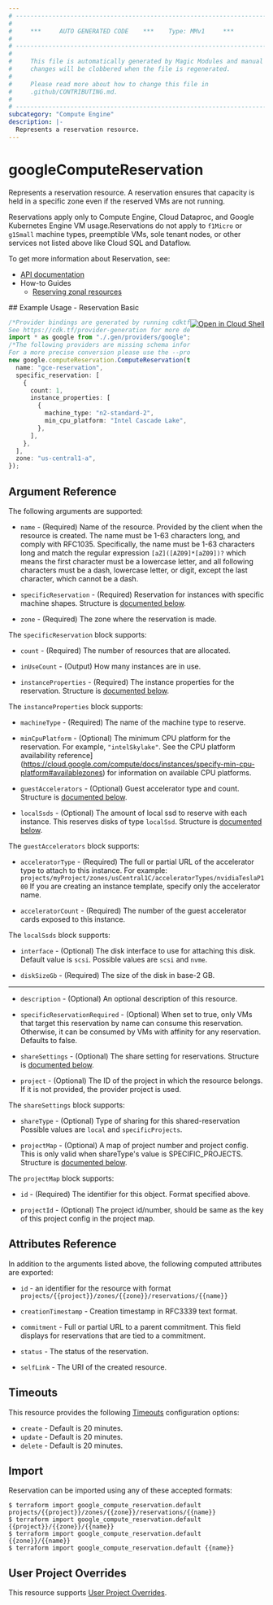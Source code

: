 ```yaml
---
# ----------------------------------------------------------------------------
#
#     ***     AUTO GENERATED CODE    ***    Type: MMv1     ***
#
# ----------------------------------------------------------------------------
#
#     This file is automatically generated by Magic Modules and manual
#     changes will be clobbered when the file is regenerated.
#
#     Please read more about how to change this file in
#     .github/CONTRIBUTING.md.
#
# ----------------------------------------------------------------------------
subcategory: "Compute Engine"
description: |-
  Represents a reservation resource.
---
```


# googleComputeReservation

Represents a reservation resource. A reservation ensures that capacity is
held in a specific zone even if the reserved VMs are not running.

Reservations apply only to Compute Engine, Cloud Dataproc, and Google
Kubernetes Engine VM usage.Reservations do not apply to `f1Micro` or
`g1Small` machine types, preemptible VMs, sole tenant nodes, or other
services not listed above
like Cloud SQL and Dataflow.

To get more information about Reservation, see:

* [API documentation](https://cloud.google.com/compute/docs/reference/rest/v1/reservations)
* How-to Guides
  * [Reserving zonal resources](https://cloud.google.com/compute/docs/instances/reserving-zonal-resources)

<div class = "oics-button" style="float: right; margin: 0 0 -15px">
  <a href="https://console.cloud.google.com/cloudshell/open?cloudshell_git_repo=https%3A%2F%2Fgithub.com%2Fterraform-google-modules%2Fdocs-examples.git&cloudshell_working_dir=reservation_basic&cloudshell_image=gcr.io%2Fgraphite-cloud-shell-images%2Fterraform%3Alatest&open_in_editor=main.tf&cloudshell_print=.%2Fmotd&cloudshell_tutorial=.%2Ftutorial.md" target="_blank">
    <img alt="Open in Cloud Shell" src="//gstatic.com/cloudssh/images/open-btn.svg" style="max-height: 44px; margin: 32px auto; max-width: 100%;">
  </a>
</div>
## Example Usage - Reservation Basic

```typescript
/*Provider bindings are generated by running cdktf get.
See https://cdk.tf/provider-generation for more details.*/
import * as google from "./.gen/providers/google";
/*The following providers are missing schema information and might need manual adjustments to synthesize correctly: google.
For a more precise conversion please use the --provider flag in convert.*/
new google.computeReservation.ComputeReservation(this, "gce_reservation", {
  name: "gce-reservation",
  specific_reservation: [
    {
      count: 1,
      instance_properties: [
        {
          machine_type: "n2-standard-2",
          min_cpu_platform: "Intel Cascade Lake",
        },
      ],
    },
  ],
  zone: "us-central1-a",
});

```

## Argument Reference

The following arguments are supported:

*   `name` -
    (Required)
    Name of the resource. Provided by the client when the resource is
    created. The name must be 1-63 characters long, and comply with
    RFC1035. Specifically, the name must be 1-63 characters long and match
    the regular expression `[aZ]([AZ09]*[aZ09])?` which means the
    first character must be a lowercase letter, and all following
    characters must be a dash, lowercase letter, or digit, except the last
    character, which cannot be a dash.

*   `specificReservation` -
    (Required)
    Reservation for instances with specific machine shapes.
    Structure is [documented below](#nested_specific_reservation).

*   `zone` -
    (Required)
    The zone where the reservation is made.

<a name="nested_specific_reservation"></a>The `specificReservation` block supports:

*   `count` -
    (Required)
    The number of resources that are allocated.

*   `inUseCount` -
    (Output)
    How many instances are in use.

*   `instanceProperties` -
    (Required)
    The instance properties for the reservation.
    Structure is [documented below](#nested_instance_properties).

<a name="nested_instance_properties"></a>The `instanceProperties` block supports:

*   `machineType` -
    (Required)
    The name of the machine type to reserve.

*   `minCpuPlatform` -
    (Optional)
    The minimum CPU platform for the reservation. For example,
    `"intelSkylake"`. See
    the CPU platform availability reference]\(https://cloud.google.com/compute/docs/instances/specify-min-cpu-platform#availablezones)
    for information on available CPU platforms.

*   `guestAccelerators` -
    (Optional)
    Guest accelerator type and count.
    Structure is [documented below](#nested_guest_accelerators).

*   `localSsds` -
    (Optional)
    The amount of local ssd to reserve with each instance. This
    reserves disks of type `localSsd`.
    Structure is [documented below](#nested_local_ssds).

<a name="nested_guest_accelerators"></a>The `guestAccelerators` block supports:

*   `acceleratorType` -
    (Required)
    The full or partial URL of the accelerator type to
    attach to this instance. For example:
    `projects/myProject/zones/usCentral1C/acceleratorTypes/nvidiaTeslaP100`
    If you are creating an instance template, specify only the accelerator name.

*   `acceleratorCount` -
    (Required)
    The number of the guest accelerator cards exposed to
    this instance.

<a name="nested_local_ssds"></a>The `localSsds` block supports:

*   `interface` -
    (Optional)
    The disk interface to use for attaching this disk.
    Default value is `scsi`.
    Possible values are `scsi` and `nvme`.

*   `diskSizeGb` -
    (Required)
    The size of the disk in base-2 GB.

***

*   `description` -
    (Optional)
    An optional description of this resource.

*   `specificReservationRequired` -
    (Optional)
    When set to true, only VMs that target this reservation by name can
    consume this reservation. Otherwise, it can be consumed by VMs with
    affinity for any reservation. Defaults to false.

*   `shareSettings` -
    (Optional)
    The share setting for reservations.
    Structure is [documented below](#nested_share_settings).

*   `project` - (Optional) The ID of the project in which the resource belongs.
    If it is not provided, the provider project is used.

<a name="nested_share_settings"></a>The `shareSettings` block supports:

*   `shareType` -
    (Optional)
    Type of sharing for this shared-reservation
    Possible values are `local` and `specificProjects`.

*   `projectMap` -
    (Optional)
    A map of project number and project config. This is only valid when shareType's value is SPECIFIC\_PROJECTS.
    Structure is [documented below](#nested_project_map).

<a name="nested_project_map"></a>The `projectMap` block supports:

*   `id` - (Required) The identifier for this object. Format specified above.

*   `projectId` -
    (Optional)
    The project id/number, should be same as the key of this project config in the project map.

## Attributes Reference

In addition to the arguments listed above, the following computed attributes are exported:

*   `id` - an identifier for the resource with format `projects/{{project}}/zones/{{zone}}/reservations/{{name}}`

*   `creationTimestamp` -
    Creation timestamp in RFC3339 text format.

*   `commitment` -
    Full or partial URL to a parent commitment. This field displays for
    reservations that are tied to a commitment.

*   `status` -
    The status of the reservation.

*   `selfLink` - The URI of the created resource.

## Timeouts

This resource provides the following
[Timeouts](https://developer.hashicorp.com/terraform/plugin/sdkv2/resources/retries-and-customizable-timeouts) configuration options:

* `create` - Default is 20 minutes.
* `update` - Default is 20 minutes.
* `delete` - Default is 20 minutes.

## Import

Reservation can be imported using any of these accepted formats:

```console
$ terraform import google_compute_reservation.default projects/{{project}}/zones/{{zone}}/reservations/{{name}}
$ terraform import google_compute_reservation.default {{project}}/{{zone}}/{{name}}
$ terraform import google_compute_reservation.default {{zone}}/{{name}}
$ terraform import google_compute_reservation.default {{name}}
```

## User Project Overrides

This resource supports [User Project Overrides](https://registry.terraform.io/providers/hashicorp/google/latest/docs/guides/provider_reference#user_project_override).
